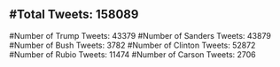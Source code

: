 #Total Tweets: 158089 
---
#Number of Trump Tweets: 43379
#Number of Sanders Tweets: 43879
#Number of Bush Tweets: 3782
#Number of Clinton Tweets: 52872
#Number of Rubio Tweets: 11474
#Number of Carson Tweets: 2706